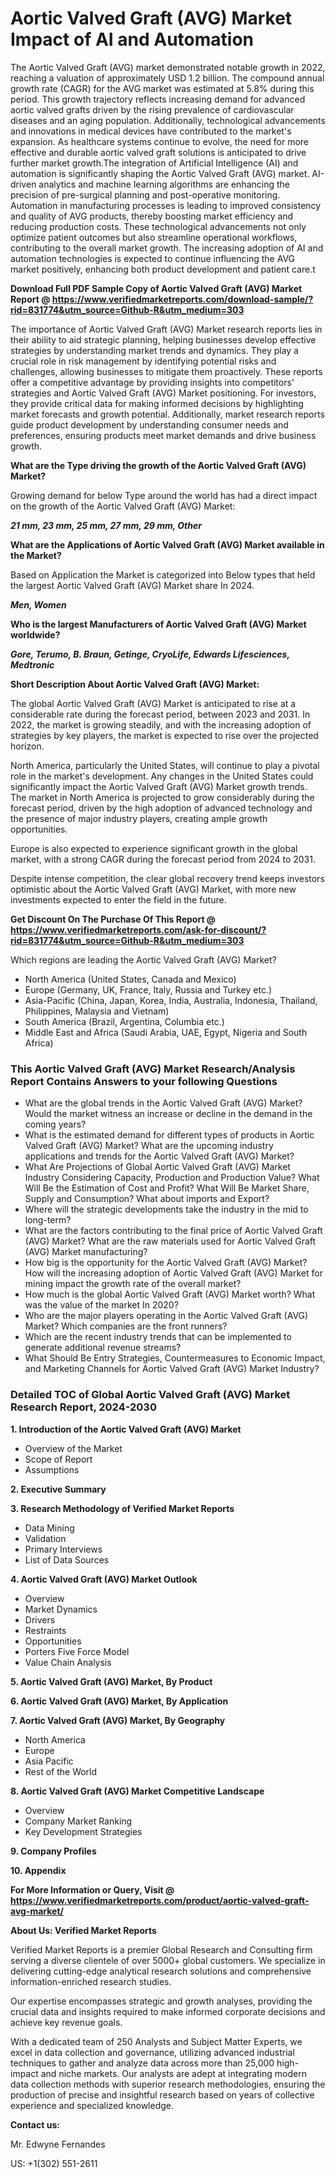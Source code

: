 <meta name="title" content="Global Aortic Valved Graft (AVG) Market Impact of AI and Automation"><meta name="description" content="The Aortic Valved Graft (AVG) market demonstrated notable growth in 2022, reaching a valuation of approximately USD 1.2 billion. The compound annual growth rate (CAGR) fo"><meta name="title" content="Aortic Valved Graft (AVG) Market Size, Share, Scope, Trends, Growth, Opportunities, Analysis, Forecast"><h1>Aortic Valved Graft (AVG) Market Impact of AI and Automation</h1>The Aortic Valved Graft (AVG) market demonstrated notable growth in 2022, reaching a valuation of approximately USD 1.2 billion. The compound annual growth rate (CAGR) for the AVG market was estimated at 5.8% during this period. This growth trajectory reflects increasing demand for advanced aortic valved grafts driven by the rising prevalence of cardiovascular diseases and an aging population. Additionally, technological advancements and innovations in medical devices have contributed to the market's expansion. As healthcare systems continue to evolve, the need for more effective and durable aortic valved graft solutions is anticipated to drive further market growth.The integration of Artificial Intelligence (AI) and automation is significantly shaping the Aortic Valved Graft (AVG) market. AI-driven analytics and machine learning algorithms are enhancing the precision of pre-surgical planning and post-operative monitoring. Automation in manufacturing processes is leading to improved consistency and quality of AVG products, thereby boosting market efficiency and reducing production costs. These technological advancements not only optimize patient outcomes but also streamline operational workflows, contributing to the overall market growth. The increasing adoption of AI and automation technologies is expected to continue influencing the AVG market positively, enhancing both product development and patient care.t</p><p id="" class=""><strong>Download Full PDF Sample Copy of Aortic Valved Graft (AVG) Market Report @ <a href="https://www.verifiedmarketreports.com/download-sample/?rid=831774&utm_source=Github-R&utm_medium=303" target="_blank">https://www.verifiedmarketreports.com/download-sample/?rid=831774&utm_source=Github-R&utm_medium=303</a></strong></p><p>The importance of&nbsp;Aortic Valved Graft (AVG) Market research reports lies in their ability to aid strategic planning, helping businesses develop effective strategies by understanding market trends and dynamics. They play a crucial role in risk management by identifying potential risks and challenges, allowing businesses to mitigate them proactively. These reports offer a competitive advantage by providing insights into competitors' strategies and Aortic Valved Graft (AVG) Market positioning. For investors, they provide critical data for making informed decisions by highlighting market forecasts and growth potential. Additionally, market research reports guide product development by understanding consumer needs and preferences, ensuring products meet market demands and drive business growth.</p><p><strong>What are the&nbsp;Type driving the growth of the Aortic Valved Graft (AVG) Market?</strong></p><p id="" class="">Growing demand for below Type around the world has had a direct impact on the growth of the Aortic Valved Graft (AVG) Market:</p><em><strong>21 mm, 23 mm, 25 mm, 27 mm, 29 mm, Other</strong></em></p><strong>What are the&nbsp;Applications&nbsp;of Aortic Valved Graft (AVG) Market available in the Market?</strong></p><p id="" class="">Based on Application the Market is categorized into Below types that held the largest Aortic Valved Graft (AVG) Market share In 2024.</p><em><strong>Men, Women</strong></em></p><strong>Who is the largest Manufacturers of Aortic Valved Graft (AVG) Market worldwide?</strong></p><p><em><strong>Gore, Terumo, B. Braun, Getinge, CryoLife, Edwards Lifesciences, Medtronic</strong></em></p><p id="" class=""><strong>Short Description About Aortic Valved Graft (AVG) Market:</strong></p><p>The global Aortic Valved Graft (AVG) Market is anticipated to rise at a considerable rate during the forecast period, between 2023 and 2031. In 2022, the market is growing steadily, and with the increasing adoption of strategies by key players, the market is expected to rise over the projected horizon.</p><p>North America, particularly the United States, will continue to play a pivotal role in the market's development. Any changes in the United States could significantly impact the Aortic Valved Graft (AVG) Market growth trends. The market in North America is projected to grow considerably during the forecast period, driven by the high adoption of advanced technology and the presence of major industry players, creating ample growth opportunities.</p><p>Europe is also expected to experience significant growth in the global market, with a strong CAGR during the forecast period from 2024 to 2031.</p><p>Despite intense competition, the clear global recovery trend keeps investors optimistic about the Aortic Valved Graft (AVG) Market, with more new investments expected to enter the field in the future.</p><p id="" class=""><strong>Get Discount On The Purchase Of This Report @ <a href="https://www.verifiedmarketreports.com/ask-for-discount/?rid=831774&utm_source=Github-R&utm_medium=303" target="_blank">https://www.verifiedmarketreports.com/ask-for-discount/?rid=831774&utm_source=Github-R&utm_medium=303</a></strong></p>Which regions are leading the Aortic Valved Graft (AVG) Market?</p><ul><li>North America (United States, Canada and Mexico)</li><li>Europe (Germany, UK, France, Italy, Russia and Turkey etc.)</li><li>Asia-Pacific (China, Japan, Korea, India, Australia, Indonesia, Thailand, Philippines, Malaysia and Vietnam)</li><li>South America (Brazil, Argentina, Columbia etc.)</li><li>Middle East and Africa (Saudi Arabia, UAE, Egypt, Nigeria and South Africa)</li></ul><h3 id="" class="">This Aortic Valved Graft (AVG) Market Research/Analysis Report Contains Answers to your following Questions</h3><ul><li>What are the global trends in the Aortic Valved Graft (AVG) Market? Would the market witness an increase or decline in the demand in the coming years?</li><li>What is the estimated demand for different types of products in Aortic Valved Graft (AVG) Market? What are the upcoming industry applications and trends for the Aortic Valved Graft (AVG) Market?</li><li>What Are Projections of Global Aortic Valved Graft (AVG) Market Industry Considering Capacity, Production and Production Value? What Will Be the Estimation of Cost and Profit? What Will Be Market Share, Supply and Consumption? What about imports and Export?</li><li>Where will the strategic developments take the industry in the mid to long-term?</li><li>What are the factors contributing to the final price of Aortic Valved Graft (AVG) Market? What are the raw materials used for Aortic Valved Graft (AVG) Market manufacturing?</li><li>How big is the opportunity for the Aortic Valved Graft (AVG) Market? How will the increasing adoption of Aortic Valved Graft (AVG) Market for mining impact the growth rate of the overall market?</li><li>How much is the global Aortic Valved Graft (AVG) Market worth? What was the value of the market In 2020?</li><li>Who are the major players operating in the Aortic Valved Graft (AVG) Market? Which companies are the front runners?</li><li>Which are the recent industry trends that can be implemented to generate additional revenue streams?</li><li>What Should Be Entry Strategies, Countermeasures to Economic Impact, and Marketing Channels for Aortic Valved Graft (AVG) Market Industry?</li></ul><h3 id="" class="">Detailed TOC of Global Aortic Valved Graft (AVG) Market Research Report, 2024-2030</h3><p id="" class=""><strong>1. Introduction of the Aortic Valved Graft (AVG) Market</strong></p><ul><li>Overview of the Market</li><li>Scope of Report</li><li>Assumptions</li></ul><p id="" class=""><strong>2. Executive Summary</strong></p><p id="" class=""><strong>3. Research Methodology of Verified Market Reports</strong></p><ul><li>Data Mining</li><li>Validation</li><li>Primary Interviews</li><li>List of Data Sources</li></ul><p id="" class=""><strong>4. Aortic Valved Graft (AVG) Market Outlook</strong></p><ul><li>Overview</li><li>Market Dynamics</li><li>Drivers</li><li>Restraints</li><li>Opportunities</li><li>Porters Five Force Model</li><li>Value Chain Analysis</li></ul><p id="" class=""><strong>5. Aortic Valved Graft (AVG) Market, By Product</strong></p><p id="" class=""><strong>6. Aortic Valved Graft (AVG) Market, By Application</strong></p><p id="" class=""><strong>7. Aortic Valved Graft (AVG) Market, By Geography</strong></p><ul><li>North America</li><li>Europe</li><li>Asia Pacific</li><li>Rest of the World</li></ul><p id="" class=""><strong>8. Aortic Valved Graft (AVG) Market Competitive Landscape</strong></p><ul><li>Overview</li><li>Company Market Ranking</li><li>Key Development Strategies</li></ul><p id="" class=""><strong>9. Company Profiles</strong></p><p id="" class=""><strong>10. Appendix</strong></p><p id="" class=""><strong>For More Information or Query, Visit @ <a href="https://www.verifiedmarketreports.com/product/aortic-valved-graft-avg-market/" target="_blank">https://www.verifiedmarketreports.com/product/aortic-valved-graft-avg-market/</a></strong></p><p id="" class=""><strong>About Us: Verified Market Reports</strong></p><p id="" class="">Verified Market Reports is a premier Global Research and Consulting firm serving a diverse clientele of over 5000+ global customers. We specialize in delivering cutting-edge analytical research solutions and comprehensive information-enriched research studies.</p><p id="" class="">Our expertise encompasses strategic and growth analyses, providing the crucial data and insights required to make informed corporate decisions and achieve key revenue goals.</p><p id="" class="">With a dedicated team of 250 Analysts and Subject Matter Experts, we excel in data collection and governance, utilizing advanced industrial techniques to gather and analyze data across more than 25,000 high-impact and niche markets. Our analysts are adept at integrating modern data collection methods with superior research methodologies, ensuring the production of precise and insightful research based on years of collective experience and specialized knowledge.</p><p id="" class=""><strong>Contact us:</strong></p><p id="" class="">Mr. Edwyne Fernandes</p><p id="" class="">US: +1(302) 551-2611</p>
